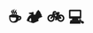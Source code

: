 
<!-- <div>
<img alt="Top Langs" src="https://github-readme-stats.vercel.app/api/top-langs/?username=niiharamegumu&hide=liquid&theme=dracula&layout=compact&count_private=true" />
<img alt="github stats" src="https://github-readme-stats.vercel.app/api?username=niiharamegumu&theme=dracula&count_private=true&show_icons=true" />
</div>
 -->

# ☕  🏕️  🚲  💻
